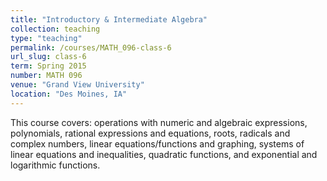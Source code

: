 ```yaml
---
title: "Introductory & Intermediate Algebra"
collection: teaching
type: "teaching"
permalink: /courses/MATH_096-class-6
url_slug: class-6
term: Spring 2015
number: MATH 096
venue: "Grand View University"
location: "Des Moines, IA"
---
```


This course covers: operations with numeric and algebraic expressions, polynomials, rational expressions and equations, roots, radicals and complex numbers, linear equations/functions and graphing, systems of linear equations and inequalities, quadratic functions, and exponential and logarithmic functions.
